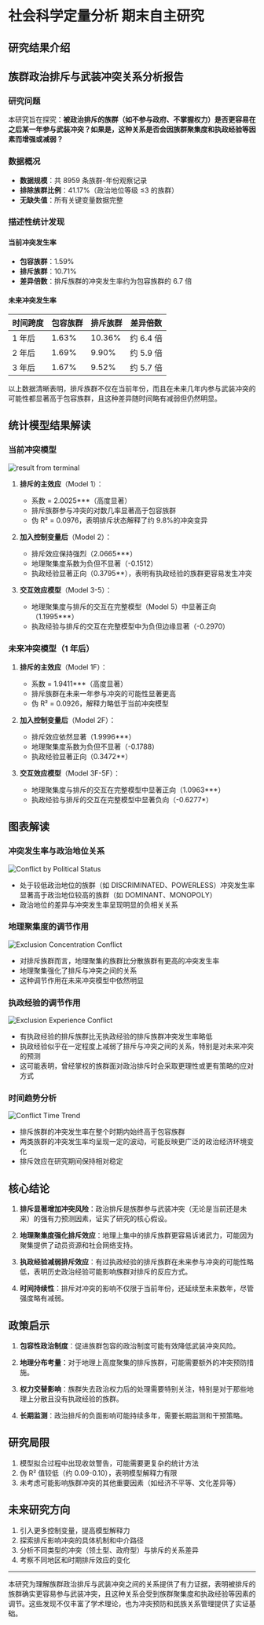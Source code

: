 # 社会科学定量分析 期末自主研究

## 研究结果介绍

## 族群政治排斥与武装冲突关系分析报告

### 研究问题

本研究旨在探究：**被政治排斥的族群（如不参与政府、不掌握权力）是否更容易在之后某一年参与武装冲突？如果是，这种关系是否会因族群聚集度和执政经验等因素而增强或减弱？**

### 数据概况

- **数据规模**：共 8959 条族群-年份观察记录
- **排除族群比例**：41.17%（政治地位等级 ≤3 的族群）
- **无缺失值**：所有关键变量数据完整

### 描述性统计发现

#### 当前冲突发生率

- **包容族群**：1.59%
- **排斥族群**：10.71%
- **差异倍数**：排斥族群的冲突发生率约为包容族群的 6.7 倍

#### 未来冲突发生率

| 时间跨度 | 包容族群 | 排斥族群 | 差异倍数  |
| -------- | -------- | -------- | --------- |
| 1 年后   | 1.63%    | 10.36%   | 约 6.4 倍 |
| 2 年后   | 1.69%    | 9.90%    | 约 5.9 倍 |
| 3 年后   | 1.67%    | 9.52%    | 约 5.7 倍 |

以上数据清晰表明，排斥族群不仅在当前年份，而且在未来几年内参与武装冲突的可能性都显著高于包容族群，且这种差异随时间略有减弱但仍然明显。

## 统计模型结果解读

### 当前冲突模型

![result from terminal](result.png)

1. **排斥的主效应**（Model 1）：

   - 系数 = 2.0025\*\*\*（高度显著）
   - 排斥族群参与冲突的对数几率显著高于包容族群
   - 伪 R² = 0.0976，表明排斥状态解释了约 9.8%的冲突变异

2. **加入控制变量后**（Model 2）：

   - 排斥效应保持强烈（2.0665\*\*\*）
   - 地理聚集度系数为负但不显著（-0.1512）
   - 执政经验显著正向（0.3795\*\*），表明有执政经验的族群更容易发生冲突

3. **交互效应模型**（Model 3-5）：
   - 地理聚集度与排斥的交互在完整模型（Model 5）中显著正向（1.1995\*\*\*）
   - 执政经验与排斥的交互在完整模型中为负但边缘显著（-0.2970）

### 未来冲突模型（1 年后）

1. **排斥的主效应**（Model 1F）：

   - 系数 = 1.9411\*\*\*（高度显著）
   - 排斥族群在未来一年参与冲突的可能性显著更高
   - 伪 R² = 0.0926，解释力略低于当前冲突模型

2. **加入控制变量后**（Model 2F）：

   - 排斥效应依然显著（1.9996\*\*\*）
   - 地理聚集度系数为负但不显著（-0.1788）
   - 执政经验显著正向（0.3472\*\*）

3. **交互效应模型**（Model 3F-5F）：
   - 地理聚集度与排斥的交互在完整模型中显著正向（1.0963\*\*\*）
   - 执政经验与排斥的交互在完整模型中显著负向（-0.6277\*）

## 图表解读

### 冲突发生率与政治地位关系

![Conflict by Political Status](output/figures/conflict_by_political_status.png)

- 处于较低政治地位的族群（如 DISCRIMINATED、POWERLESS）冲突发生率显著高于政治地位较高的族群（如 DOMINANT、MONOPOLY）
- 政治地位的差异与冲突发生率呈现明显的负相关关系

### 地理聚集度的调节作用

![Exclusion Concentration Conflict](output/figures/exclusion_concentration_conflict.png)

- 对排斥族群而言，地理聚集的族群比分散族群有更高的冲突发生率
- 地理聚集强化了排斥与冲突之间的关系
- 这种调节作用在未来冲突模型中依然明显

### 执政经验的调节作用

![Exclusion Experience Conflict](output/figures/exclusion_experience_conflict.png)

- 有执政经验的排斥族群比无执政经验的排斥族群冲突发生率略低
- 执政经验似乎在一定程度上减弱了排斥与冲突之间的关系，特别是对未来冲突的预测
- 这可能表明，曾经掌权的族群面对政治排斥时会采取更理性或更有策略的应对方式

### 时间趋势分析

![Conflict Time Trend](output/figures/conflict_time_trend.png)

- 排斥族群的冲突发生率在整个时期内始终高于包容族群
- 两类族群的冲突发生率均呈现一定的波动，可能反映更广泛的政治经济环境变化
- 排斥效应在研究期间保持相对稳定

## 核心结论

1. **排斥显著增加冲突风险**：政治排斥是族群参与武装冲突（无论是当前还是未来）的强有力预测因素，证实了研究的核心假设。

2. **地理聚集度强化排斥效应**：地理上集中的排斥族群更容易诉诸武力，可能因为聚集提供了动员资源和社会网络支持。

3. **执政经验减弱排斥效应**：有过执政经验的排斥族群在未来参与冲突的可能性略低，表明历史政治经验可能影响族群对排斥的反应方式。

4. **时间持续性**：排斥对冲突的影响不仅限于当前年份，还延续至未来数年，尽管强度略有减弱。

## 政策启示

1. **包容性政治制度**：促进族群包容的政治制度可能有效降低武装冲突风险。

2. **地理分布考量**：对于地理上高度聚集的排斥族群，可能需要额外的冲突预防措施。

3. **权力交替影响**：族群失去政治权力后的处理需要特别关注，特别是对于那些地理上分散且没有执政经验的族群。

4. **长期监测**：政治排斥的负面影响可能持续多年，需要长期监测和干预策略。

## 研究局限

1. 模型拟合过程中出现收敛警告，可能需要更复杂的统计方法
2. 伪 R² 值较低（约 0.09-0.10），表明模型解释力有限
3. 未考虑可能影响族群冲突的其他重要因素（如经济不平等、文化差异等）

## 未来研究方向

1. 引入更多控制变量，提高模型解释力
2. 探索排斥影响冲突的具体机制和中介路径
3. 分析不同类型的冲突（领土型、政府型）与排斥的关系差异
4. 考察不同地区和时期排斥效应的变化

---

本研究为理解族群政治排斥与武装冲突之间的关系提供了有力证据，表明被排斥的族群确实更容易参与武装冲突，且这种关系会受到族群聚集度和执政经验等因素的调节。这些发现不仅丰富了学术理论，也为冲突预防和民族关系管理提供了实证基础。
